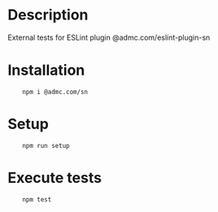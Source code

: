 # Description
External tests for ESLint plugin @admc.com/eslint-plugin-sn

# Installation
```
    npm i @admc.com/sn
```

# Setup
```
    npm run setup
```

# Execute tests
```
    npm test
```
